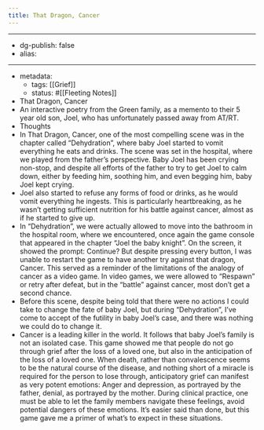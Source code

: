 ```yaml
---
title: That Dragon, Cancer
---
```


- --
- dg-publish: false
- alias:
- --
- metadata:
	- tags: [[Grief]]
	- status: #[[Fleeting Notes]]
- That Dragon, Cancer
- An interactive poetry from the Green family, as a memento to their 5 year old son, Joel, who has unfortunately passed away from AT/RT.
- Thoughts
- In That Dragon, Cancer, one of the most compelling scene was in the chapter called “Dehydration”, where baby Joel started to vomit everything he eats and drinks. The scene was set in the hospital, where we played from the father’s perspective. Baby Joel has been crying non-stop, and despite all efforts of the father to try to get Joel to calm down, either by feeding him, soothing him, and even begging him, baby Joel kept crying.
- Joel also started to refuse any forms of food or drinks, as he would vomit everything he ingests. This is particularly heartbreaking, as he wasn’t getting sufficient nutrition for his battle against cancer, almost as if he started to give up.
- In “Dehydration”, we were actually allowed to move into the bathroom in the hospital room, where we encountered, once again the game console that appeared in the chapter “Joel the baby knight”. On the screen, it showed the prompt: Continue? But despite pressing every button, I was unable to restart the game to have another try against that dragon, Cancer. This served as a reminder of the limitations of the analogy of cancer as a video game. In video games, we were allowed to “Respawn” or retry after defeat, but in the “battle” against cancer, most don’t get a second chance.
- Before this scene, despite being told that there were no actions I could take to change the fate of baby Joel, but during “Dehydration”, I’ve come to accept of the futility in baby Joel’s case, and there was nothing we could do to change it.
- Cancer is a leading killer in the world. It follows that baby Joel’s family is not an isolated case. This game showed me that people do not go through grief after the loss of a loved one, but also in the anticipation of the loss of a loved one. When death, rather than convalescence seems to be the natural course of the disease, and nothing short of a miracle is required for the person to lose through, anticipatory grief can manifest as very potent emotions: Anger and depression, as portrayed by the father, denial, as portrayed by the mother. During clinical practice, one must be able to let the family members navigate these feelings, avoid potential dangers of these emotions. It’s easier said than done, but this game gave me a primer of what’s to expect in these situations.